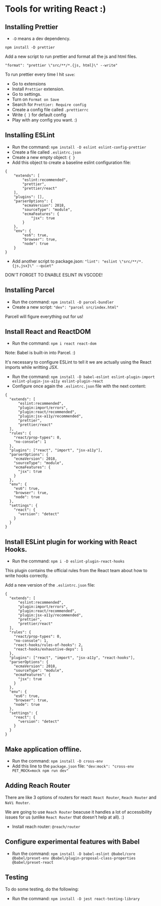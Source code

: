 # Tools for writing React :)

## Installing Prettier

- `-D` means a dev dependency.

`npm install -D prettier`

Add a new script to run prettier and format all the js and html files.

`"format": "prettier \"src/**/*.{js, html}\" --write"`

To run prettier every time I hit `save`:

- Go to extensions
- Install `Prettier` extension.
- Go to settings.
- Turn on `Format on Save`
- Search for `Prettier: Require config`
- Create a config file called `.prettierrc`
- Write `{ }` for default config
- Play with any config you want. :)

## Installing ESLint

- Run the command: `npm install -D eslint eslint-config-prettier`
- Create a file called `.eslintrc.json`
- Create a new empty object: `{ }`
- Add this object to create a baseline eslint configuration file:

```
{
    "extends": [
        "eslint:recommended",
        "prettier",
        "prettier/react"
    ],
    "plugins": [],
    "parserOptions": {
        "ecmaVersion": 2018,
        "sourceType": "module",
        "ecmaFeatures": {
            "jsx": true
        }
    },
    "env": {
        "es6": true,
        "browser": true,
        "node": true
    }
}
```

- Add another script to package.json: `"lint": "eslint \"src/**/*.{js,jsx}\" --quiet"`

DON'T FORGET TO ENABLE ESLINT IN VSCODE!

## Installing Parcel

- Run the command: `npm install -D parcel-bundler`
- Create a new script: `"dev": "parcel src/index.html"`

Parcell will figure everything out for us!

## Install React and ReactDOM

- Run the command: `npm i react react-dom`

Note: Babel is built-in into Parcel. :)

It's necessary to configure ESLint to tell it we are actually using the React imports while writting JSX.

- Run the command: `npm install -D babel-eslint eslint-plugin-import eslint-plugin-jsx-a11y eslint-plugin-react`
- Configure once again the `.eslintrc.json` file with the next content:

```
{
  "extends": [
      "eslint:recommended",
      "plugin:import/errors",
      "plugin:react/recommended",
      "plugin:jsx-a11y/recommended",
      "prettier",
      "prettier/react"
  ],
  "rules": {
    "react/prop-types": 0,
    "no-console": 1
  },
  "plugins": ["react", "import", "jsx-a11y"],
  "parserOptions": {
    "ecmaVersion": 2018,
    "sourceType": "module",
    "ecmaFeatures": {
      "jsx": true
    }
  },
  "env": {
    "es6": true,
    "browser": true,
    "node": true
  },
  "settings": {
    "react": {
      "version": "detect"
    }
  }
}
```

## Install ESLint plugin for working with React Hooks.

- Run the command: `npm i -D eslint-plugin-react-hooks`

This plugin contains the official rules from the React team about how to write hooks correctly.

Add a new version of the `.eslintrc.json` file:

```
{
  "extends": [
      "eslint:recommended",
      "plugin:import/errors",
      "plugin:react/recommended",
      "plugin:jsx-a11y/recommended",
      "prettier",
      "prettier/react"
  ],
  "rules": {
    "react/prop-types": 0,
    "no-console": 1,
    "react-hooks/rules-of-hooks": 2,
    "react-hooks/exhaustive-deps": 1
  },
  "plugins": ["react", "import", "jsx-a11y", "react-hooks"],
  "parserOptions": {
    "ecmaVersion": 2018,
    "sourceType": "module",
    "ecmaFeatures": {
      "jsx": true
    }
  },
  "env": {
    "es6": true,
    "browser": true,
    "node": true
  },
  "settings": {
    "react": {
      "version": "detect"
    }
  }
}
```

## Make application offline.

- Run the command: `npm install -D cross-env`
- Add this line to the `package.json` file: `"dev:mock": "cross-env PET_MOCK=mock npm run dev"`

## Adding Reach Router

There are like 3 options of routers for react: `React Router`, `Reach Router` and `NaVi Router`.

We are going to use `Reach Router` beacuse it handles a lot of accessibility issues for us (unlike `React Router` that doesn't help at all). :)

- Install reach router: `@reach/router`

## Configure experimental features with Babel

- Run the command: `npm install -D babel-eslint @babel/core @babel/preset-env @babel/plugin-proposal-class-properties @babel/preset-react`

## Testing

To do some testing, do the following:

- Run the command: `npm install -D jest react-testing-library`
